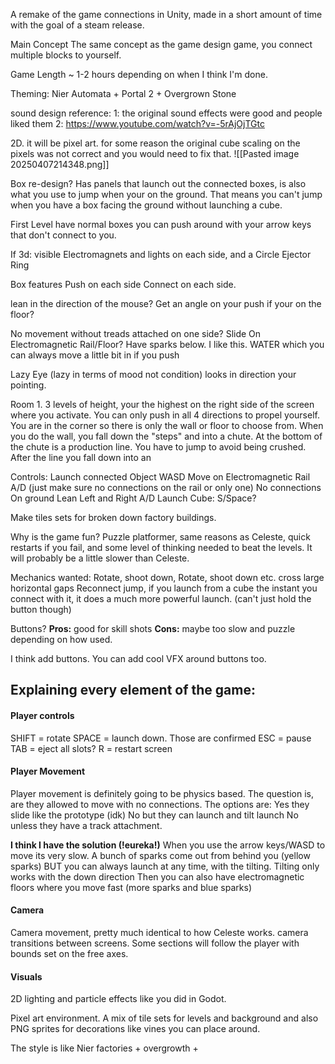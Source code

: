 	
A remake of the game connections in Unity, made in a short amount of time with the goal of a steam release.

Main Concept
The same concept as the game design game, you connect multiple blocks to yourself.

Game Length
~ 1-2 hours depending on when I think I'm done.

Theming:
Nier Automata + Portal 2 + Overgrown Stone

sound design reference:
1: the original sound effects were good and people liked them
2: https://www.youtube.com/watch?v=-5rAjOjTGtc


2D.
it will be pixel art.
for some reason the original cube scaling on the pixels was not correct and you would need to fix that.
![[Pasted image 20250407214348.png]]

Box re-design?
Has panels that launch out the connected boxes, is also what you use to jump when your on the ground.
That means you can't jump when you have a box facing the ground without launching a cube.

First Level have normal boxes you can push around with your arrow keys that don't connect to you.

If 3d: visible Electromagnets and lights on each side, and a Circle Ejector Ring

Box features
Push on each side
Connect on each side.

lean in the direction of the mouse? Get an angle on your push if your on the floor?

No movement without treads attached on one side?
Slide On Electromagnetic Rail/Floor? Have sparks below. I like this.
WATER which you can always move a little bit in if you push

Lazy Eye (lazy in terms of mood not condition) looks in direction your pointing.

Room 1.
3 levels of height, your the highest on the right side of the screen where you activate. You can only push in all 4 directions to propel yourself.
You are in the corner so there is only the wall or floor to choose from.
When you do the wall, you fall down the "steps" and into a chute.
At the bottom of the chute is a production line.
You have to jump to avoid being crushed.
After the line you fall down into an 

Controls:
Launch connected Object WASD
Move on Electromagnetic Rail A/D (just make sure no connections on the rail or only one)
No connections On ground Lean Left and Right A/D
Launch Cube: S/Space?


Make tiles sets for broken down factory buildings.


Why is the game fun?
Puzzle platformer, same reasons as Celeste, quick restarts if you fail, and some level of thinking needed to beat the levels.
It will probably be a little slower than Celeste.


Mechanics wanted:
Rotate, shoot down, Rotate, shoot down etc. cross large horizontal gaps
Reconnect jump, if you launch from a cube the instant you connect with it, it does a much more powerful launch. (can't just hold the button though)

Buttons?
**Pros:** 
good for skill shots
**Cons:**
maybe too slow and puzzle depending on how used.

I think add buttons. You can add cool VFX around buttons too.

## Explaining every element of the game:

#### Player controls
SHIFT = rotate
SPACE = launch down. Those are confirmed
ESC = pause
TAB = eject all slots?
R = restart screen

#### Player Movement
Player movement is definitely going to be physics based.
The question is, are they allowed to move with no connections.
The options are:
Yes they slide like the prototype (idk)
No but they can launch and tilt launch
No unless they have a track attachment.

**I think I have the solution (!eureka!)**
When you use the arrow keys/WASD to move its very slow.
A bunch of sparks come out from behind you (yellow sparks)
BUT you can always launch at any time, with the tilting.
Tilting only works with the down direction
Then you can also have electromagnetic floors where you move fast (more sparks and blue sparks)

#### Camera
Camera movement, pretty much identical to how Celeste works.
camera transitions between screens.
Some sections will  follow the player with bounds set on the free axes.

#### Visuals
2D lighting and particle effects like you did in Godot.

Pixel art environment. A mix of tile sets for levels and background and also PNG sprites for decorations like vines you can place around.

The style is like Nier factories + overgrowth +